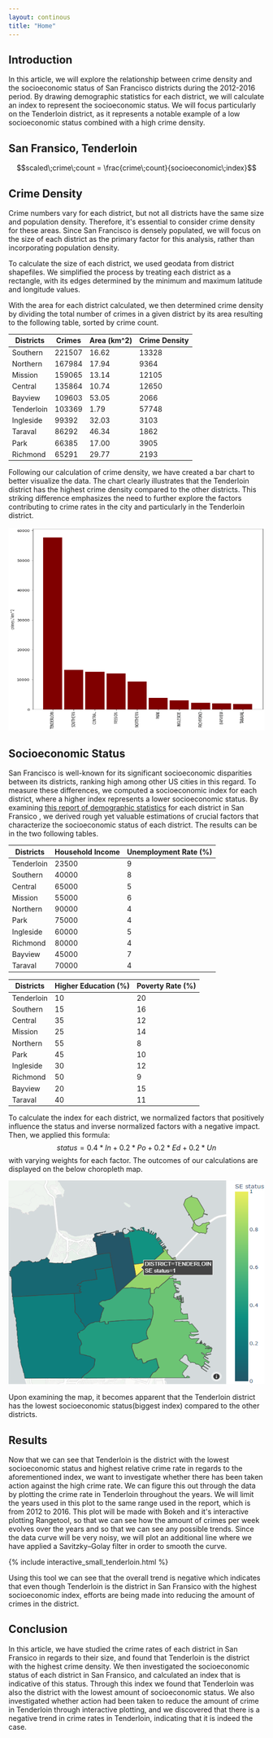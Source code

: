 ```yaml
---
layout: continous
title: "Home"
---
```


<script type="text/javascript" id="MathJax-script" async
  src="https://cdn.jsdelivr.net/npm/mathjax@3/es5/tex-mml-chtml.js">
</script>

## Introduction

In this article, we will explore the relationship between crime density and the socioeconomic status of San Francisco districts during the 2012-2016 period. By drawing demographic statistics for each district, we will calculate an index to represent the socioeconomic status. We will focus particularly on the Tenderloin district, as it represents a notable example of a low socioeconomic status combined with a high crime density.

## San Fransico, Tenderloin

$$scaled\;crime\;count = \frac{crime\;count}{socioeconomic\;index}$$

## Crime Density
Crime numbers vary for each district, but not all districts have the same size and population density. Therefore, it's essential to consider crime density for these areas. Since San Francisco is densely populated, we will focus on the size of each district as the primary factor for this analysis, rather than incorporating population density.

To calculate the size of each district, we used geodata from district shapefiles. We simplified the process by treating each district as a rectangle, with its edges determined by the minimum and maximum latitude and longitude values.

With the area for each district calculated, we then determined crime density by dividing the total number of crimes in a given district by its area resulting to the following table, sorted by crime count.

| Districts  | Crimes | Area (km^2) | Crime Density |
|------------|--------|-------------|---------------|
| Southern   | 221507 | 16.62       | 13328         |
| Northern   | 167984 | 17.94       | 9364          |
| Mission    | 159065 | 13.14       | 12105         |
| Central    | 135864 | 10.74       | 12650         |
| Bayview    | 109603 | 53.05       | 2066          |
| Tenderloin | 103369 | 1.79        | 57748         |
| Ingleside  | 99392  | 32.03       | 3103          |
| Taraval    | 86292  | 46.34       | 1862          |
| Park       | 66385  | 17.00       | 3905          |
| Richmond   | 65291  | 29.77       | 2193          |

Following our calculation of crime density, we have created a bar chart to better visualize the data. The chart clearly illustrates that the Tenderloin district has the highest crime density compared to the other districts. This striking difference emphasizes the need to further explore the factors contributing to crime rates in the city and particularly in the Tenderloin district.

<img src="/images/BarChart.png"  width="1000" height="400">

## Socioeconomic Status
San Francisco is well-known for its significant socioeconomic disparities between its districts, ranking high among other US cities in this regard. To measure these differences, we computed a socioeconomic index for each district, where a higher index represents a lower socioeconomic status. By examining [this report of demographic statistics](https://default.sfplanning.org/publications_reports/SF_NGBD_SocioEconomic_Profiles/2012-2016_ACS_Profile_Neighborhoods_Final.pdf) for each district in San Fransico , we derived rough yet valuable estimations of crucial factors that characterize the socioeconomic status of each district. The results can be in the two following tables.

| Districts  | Household Income | Unemployment Rate (%) |
|------------|------------------|-----------------------|
| Tenderloin | 23500            | 9                     |
| Southern   | 40000            | 8                     |
| Central    | 65000            | 5                     |
| Mission    | 55000            | 6                     |
| Northern   | 90000            | 4                     |
| Park       | 75000            | 4                     |
| Ingleside  | 60000            | 5                     |
| Richmond   | 80000            | 4                     |
| Bayview    | 45000            | 7                     |
| Taraval    | 70000            | 4                     |

| Districts  | Higher Education (%) | Poverty Rate (%) |
|------------|----------------------|------------------|
| Tenderloin | 10                   | 20               |
| Southern   | 15                   | 16               |
| Central    | 35                   | 12               |
| Mission    | 25                   | 14               |
| Northern   | 55                   | 8                |
| Park       | 45                   | 10               |
| Ingleside  | 30                   | 12               |
| Richmond   | 50                   | 9                |
| Bayview    | 20                   | 15               |
| Taraval    | 40                   | 11               |


To calculate the index for each district, we normalized factors that positively influence the status and inverse normalized factors with a negative impact. Then, we applied this formula:
$$status = 0.4*In+0.2*Po+0.2*Ed+0.2*Un $$ 
with varying weights for each factor. The outcomes of our calculations are displayed on the below choropleth map.

<img src="/images/Map.png"  width="1000" height="400">

Upon examining the map, it becomes apparent that the Tenderloin district has the lowest socioeconomic status(biggest index) compared to the other districts.

## Results
Now that we can see that Tenderloin is the district with the lowest socioeconomic status and highest relative crime rate in regards to the aforementioned index, we want to investigate whether there has been taken action against the high crime rate. We can figure this out through the data by plotting the crime rate in Tenderloin throughout the years. We will limit the years used in this plot to the same range used in the report, which is from 2012 to 2016. This plot will be made with Bokeh and it's interactive plotting Rangetool, so that we can see how the amount of crimes per week evolves over the years and so that we can see any possible trends. Since the data curve will be very noisy, we will plot an additional line where we have applied a Savitzky–Golay filter in order to smooth the curve.

{% include interactive_small_tenderloin.html %}

Using this tool we can see that the overall trend is negative which indicates that even though Tenderloin is the district in San Fransico with the highest socioeconomic index, efforts are being made into reducing the amount of crimes in the district.


## Conclusion

In this article, we have studied the crime rates of each district in San Fransico in regards to their size, and found that Tenderloin is the district with the highest crime density. We then investigated the socioeconomic status of each district in San Fransico, and calculated an index that is indicative of this status. Through this index we found that Tenderloin was also the district with the lowest amount of socioeconomic status. We also investigated whether action had been taken to reduce the amount of crime in Tenderloin through interactive plotting, and we discovered that there is a negative trend in crime rates in Tenderloin, indicating that it is indeed the case.